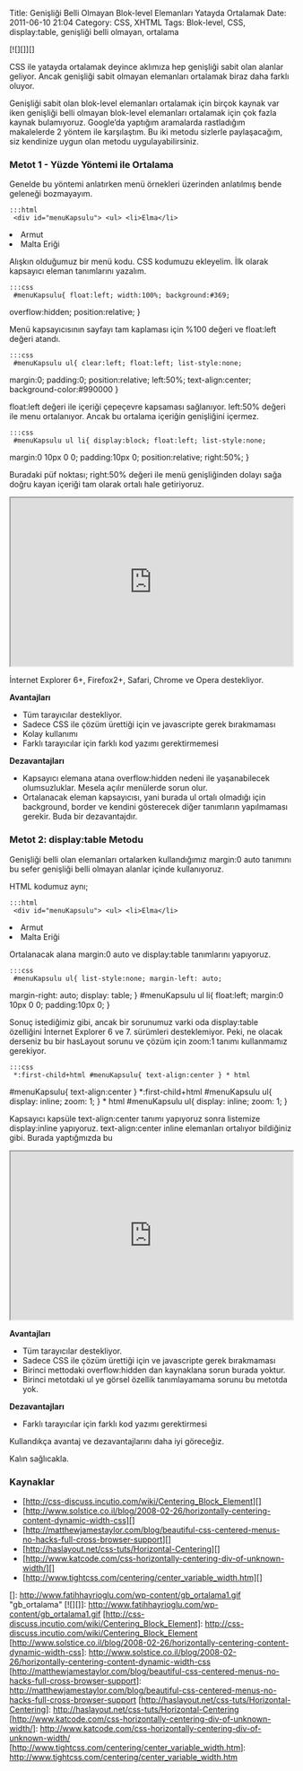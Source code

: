 Title: Genişliği Belli Olmayan Blok-level Elemanları Yatayda Ortalamak
Date: 2011-06-10 21:04
Category: CSS, XHTML
Tags: Blok-level, CSS, display:table, genişliği belli olmayan, ortalama

[![][]][]

CSS ile yatayda ortalamak deyince aklımıza hep genişliği sabit olan
alanlar geliyor. Ancak genişliği sabit olmayan elemanları ortalamak
biraz daha farklı oluyor.

Genişliği sabit olan blok-level elemanları ortalamak için birçok kaynak
var iken genişliği belli olmayan blok-level elemanları ortalamak için
çok fazla kaynak bulamıyoruz. Google’da yaptığım aramalarda rastladığım
makalelerde 2 yöntem ile karşılaştım. Bu iki metodu sizlerle
paylaşacağım, siz kendinize uygun olan metodu uygulayabilirsiniz.

### Metot 1 - Yüzde Yöntemi ile Ortalama

Genelde bu yöntemi anlatırken menü örnekleri üzerinden anlatılmış bende
geleneği bozmayayım.

	:::html
	 <div id="menuKapsulu"> <ul> <li>Elma</li>
<li>Armut</li> <li>Malta Eriği</li> </ul> </div> 

Alışkın olduğumuz bir menü kodu. CSS kodumuzu ekleyelim. İlk olarak
kapsayıcı eleman tanımlarını yazalım.

	:::css
	 #menuKapsulu{ float:left; width:100%; background:#369;
overflow:hidden; position:relative; } 

Menü kapsayıcısının sayfayı tam kaplaması için %100 değeri ve float:left
değeri atandı.

	:::css
	 #menuKapsulu ul{ clear:left; float:left; list-style:none;
margin:0; padding:0; position:relative; left:50%; text-align:center;
background-color:#990000 } 

float:left değeri ile içeriği çepeçevre kapsaması sağlanıyor. left:50%
değeri ile menu ortalanıyor. Ancak bu ortalama içeriğin genişliğini
içermez.   

	:::css
	 #menuKapsulu ul li{ display:block; float:left; list-style:none;
margin:0 10px 0 0; padding:10px 0; position:relative; right:50%; }


Buradaki püf noktası; right:50% değeri ile menü genişliğinden dolayı
sağa doğru kayan içeriği tam olarak ortalı hale getiriyoruz.

<iframe style="width: 100%; height: 300px" src="http://jsfiddle.net/fatihhayri/GGSHL/embedded/result,html,css"></iframe>

İnternet Explorer 6+, Firefox2+, Safari, Chrome ve Opera destekliyor.

**Avantajları**

-   Tüm tarayıcılar destekliyor.
-   Sadece CSS ile çözüm ürettiği için ve javascripte gerek bırakmaması
-   Kolay kullanımı
-   Farklı tarayıcılar için farklı kod yazımı gerektirmemesi

**Dezavantajları**

-   Kapsayıcı elemana atana overflow:hidden nedeni ile yaşanabilecek
    olumsuzluklar. Mesela açılır menülerde sorun olur.
-   Ortalanacak eleman kapsayıcısı, yani burada ul ortalı olmadığı için
    background, border ve kendini gösterecek diğer tanımların
    yapılmaması gerekir. Buda bir dezavantajdır.

### Metot 2: display:table Metodu

Genişliği belli olan elemanları ortalarken kullandığımız margin:0 auto
tanımını bu sefer genişliği belli olmayan alanlar içinde kullanıyoruz.

HTML kodumuz aynı;  

	:::html
	 <div id="menuKapsulu"> <ul> <li>Elma</li>
<li>Armut</li> <li>Malta Eriği</li> </ul> </div> 

Ortalanacak alana margin:0 auto ve display:table tanımlarını yapıyoruz.  

	:::css
	 #menuKapsulu ul{ list-style:none; margin-left: auto;
margin-right: auto; display: table; } #menuKapsulu ul li{ float:left;
margin:0 10px 0 0; padding:10px 0; } 

Sonuç istediğimiz gibi, ancak bir sorunumuz varki oda display:table
özelliğini İnternet Explorer 6 ve 7. sürümleri desteklemiyor. Peki, ne
olacak derseniz bu bir hasLayout sorunu ve çözüm için zoom:1 tanımı
kullanmamız gerekiyor.

	:::css
	 *:first-child+html #menuKapsulu{ text-align:center } * html
#menuKapsulu{ text-align:center } *:first-child+html #menuKapsulu ul{
display: inline; zoom: 1; } * html #menuKapsulu ul{ display: inline;
zoom: 1; } 

Kapsayıcı kapsüle text-align:center tanımı yapıyoruz sonra listemize
display:inline yapıyoruz. text-align:center inline elemanları ortalıyor
bildiğiniz gibi. Burada yaptığmızda bu

<iframe style="width: 100%; height: 300px" src="http://jsfiddle.net/fatihhayri/xNtcS/6/embedded/result,html,css"></iframe>

**Avantajları**

-   Tüm tarayıcılar destekliyor.
-   Sadece CSS ile çözüm ürettiği için ve javascripte gerek bırakmaması
-   Birinci mettodaki overflow:hidden dan kaynaklana sorun burada
    yoktur.
-   Birinci metotdaki ul ye görsel özellik tanımlayamama sorunu bu
    metotda yok.

**Dezavantajları**

-   Farklı tarayıcılar için farklı kod yazımı gerektirmesi

Kullandıkça avantaj ve dezavantajlarını daha iyi göreceğiz.

Kalın sağlıcakla.

### Kaynaklar

-   [http://css-discuss.incutio.com/wiki/Centering_Block_Element][]
-   [http://www.solstice.co.il/blog/2008-02-26/horizontally-centering-content-dynamic-width-css][]
-   [http://matthewjamestaylor.com/blog/beautiful-css-centered-menus-no-hacks-full-cross-browser-support][]
-   [http://haslayout.net/css-tuts/Horizontal-Centering][]
-   [http://www.katcode.com/css-horizontally-centering-div-of-unknown-width/][]
-   [http://www.tightcss.com/centering/center_variable_width.htm][]

</p>

  []: http://www.fatihhayrioglu.com/wp-content/gb_ortalama1.gif
    "gb_ortalama"
  [![][]]: http://www.fatihhayrioglu.com/wp-content/gb_ortalama1.gif
  [http://css-discuss.incutio.com/wiki/Centering_Block_Element]: http://css-discuss.incutio.com/wiki/Centering_Block_Element
  [http://www.solstice.co.il/blog/2008-02-26/horizontally-centering-content-dynamic-width-css]:
    http://www.solstice.co.il/blog/2008-02-26/horizontally-centering-content-dynamic-width-css
  [http://matthewjamestaylor.com/blog/beautiful-css-centered-menus-no-hacks-full-cross-browser-support]:
    http://matthewjamestaylor.com/blog/beautiful-css-centered-menus-no-hacks-full-cross-browser-support
  [http://haslayout.net/css-tuts/Horizontal-Centering]: http://haslayout.net/css-tuts/Horizontal-Centering
  [http://www.katcode.com/css-horizontally-centering-div-of-unknown-width/]:
    http://www.katcode.com/css-horizontally-centering-div-of-unknown-width/
  [http://www.tightcss.com/centering/center_variable_width.htm]: http://www.tightcss.com/centering/center_variable_width.htm
